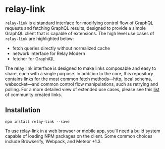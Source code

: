 # relay-link

`relay-link` is a standard interface for modifying control flow of GraphQL requests and fetching GraphQL results, designed to provide a simple GraphQL client that is capable of extensions.
The high level use cases of `relay-link` are highlighted below:

* fetch queries directly without normalized cache
* network interface for Relay Modern
* fetcher for GraphiQL

The relay link interface is designed to make links composable and easy to share, each with a single purpose. In addition to the core, this repository contains links for the most common fetch methods—http, local schema, websocket—and common control flow manipulations, such as retrying and polling. For a more detailed view of extended use cases, please see this [list](http://www.apollographql.com/docs/link/links/community.html) of community created links.

## Installation

`npm install relay-link --save`

To use relay-link in a web browser or mobile app, you'll need a build system capable of loading NPM packages on the client.
Some common choices include Browserify, Webpack, and Meteor +1.3.



